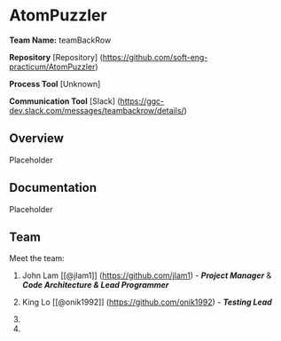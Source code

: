 # AtomPuzzler

**Team Name:** teamBackRow

**Repository** [Repository] (https://github.com/soft-eng-practicum/AtomPuzzler)

**Process Tool** [Unknown]

**Communication Tool** [Slack] (https://ggc-dev.slack.com/messages/teambackrow/details/)

## Overview
Placeholder

## Documentation
Placeholder

## Team

Meet the team:

1. John Lam [[@jlam1]] (https://github.com/jlam1) - ***Project Manager*** & ***Code Architecture & Lead Programmer***
    
2. King Lo	[[@onik1992]] (https://github.com/onik1992) - ***Testing Lead*** 

3. 

4. 
    